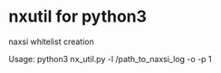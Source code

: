 # nxutil for python3
naxsi whitelist creation

Usage:
python3 nx_util.py -l /path_to_naxsi_log -o -p 1
